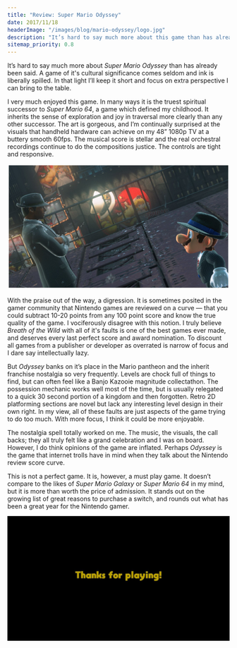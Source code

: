 ```yaml
--- 
title: "Review: Super Mario Odyssey"
date: 2017/11/18
headerImage: "/images/blog/mario-odyssey/logo.jpg"
description: "It’s hard to say much more about this game than has already been said."
sitemap_priority: 0.8
---
```


It’s hard to say much more about _Super Mario Odyssey_ than has already been said. A game of it's cultural significance comes seldom and ink is liberally spilled. In that light I’ll keep it short and focus on extra perspective I can bring to the table.

I very much enjoyed this game. In many ways it is the truest spiritual successor to _Super Mario 64_, a game which defined my childhood. It inherits the sense of exploration and joy in traversal more clearly than any other successor. The art is gorgeous, and I’m continually surprised at the visuals that handheld hardware can achieve on my 48” 1080p TV at a buttery smooth 60fps. The musical score is stellar and the real orchestral recordings continue to do the compositions justice. The controls are tight and responsive. 

<img src= "../images/blog/mario-odyssey/wat.jpg"  />

With the praise out of the way, a digression. It is sometimes posited in the gamer community that Nintendo games are reviewed on a curve — that you could subtract 10-20 points from any 100 point score and know the true quality of the game. I vociferously disagree with this notion. I truly believe _Breath of the Wild_ with all of it's faults is one of the best games ever made, and deserves every last perfect score and award nomination. To discount all games from a publisher or developer as overrated is narrow of focus and I dare say intellectually lazy.

But _Odyssey_ banks on it’s place in the Mario pantheon and the inherit franchise nostalgia so very frequently. Levels are chock full of things to find, but can often feel like a Banjo Kazooie magnitude collectathon. The possession mechanic works well most of the time, but is usually relegated to a quick 30 second portion of a kingdom and then forgotten. Retro 2D platforming sections are novel but lack any interesting level design in their own right. In my view, all of these faults are just aspects of the game trying to do too much. With more focus, I think it could be more enjoyable.

The nostalgia spell totally worked on me. The music, the visuals, the call backs; they all truly felt like a grand celebration and I was on board. However, I do think opinions of the game are inflated. Perhaps _Odyssey_ is the game that internet trolls have in mind when they talk about the Nintendo review score curve.

This is not a perfect game. It is, however, a must play game. It doesn’t compare to the likes of _Super Mario Galaxy_ or _Super Mario 64_ in my mind, but it is more than worth the price of admission. It stands out on the growing list of great reasons to purchase a switch, and rounds out what has been a great year for the Nintendo gamer.

<!-- 8/10 -->


<img src= "../images/blog/mario-odyssey/the-end.jpg"  />
